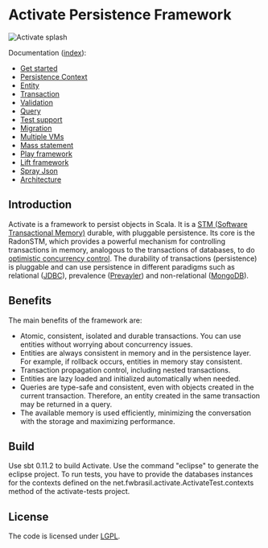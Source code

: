 # Activate Persistence Framework

![Activate splash](http://activate-framework.org/wp-content/uploads/2012/04/activateslider4.jpg)

Documentation ([index](/activate-docs/_index.md)):

- [Get started](/activate-docs/get-started.md)
- [Persistence Context](/activate-docs/persistence-context.md)
- [Entity](/activate-docs/entity.md) 
- [Transaction](/activate-docs/transaction.md)
- [Validation](/activate-docs/validation.md)
- [Query](/activate-docs/query.md)
- [Test support](/activate-docs/test-support.md)
- [Migration](/activate-docs/migration.md)
- [Multiple VMs](/activate-docs/multiple-vms.md)
- [Mass statement](/activate-docs/mass-statement.md)
- [Play framework](/activate-docs/play-framework.md)
- [Lift framework](/activate-docs/lift-framework.md)
- [Spray Json](/activate-docs/spray-json.md)
- [Architecture](/activate-docs/architecture.md)

## Introduction

Activate is a framework to persist objects in Scala. It is a [STM (Software Transactional Memory)](http://en.wikipedia.org/wiki/Software_transactional_memory) durable, with pluggable persistence. Its core is the RadonSTM, which provides a powerful mechanism for controlling transactions in memory, analogous to the transactions of databases, to do [optimistic concurrency control](http://en.wikipedia.org/wiki/Optimistic_concurrency_control). The durability of transactions (persistence) is pluggable and can use persistence in different paradigms such as relational ([JDBC](http://en.wikipedia.org/wiki/Java_Database_Connectivity)), prevalence ([Prevayler](http://prevayler.org/)) and non-relational ([MongoDB](https://www.mongodb.org/)).

## Benefits

The main benefits of the framework are:

- Atomic, consistent, isolated and durable transactions. You can use entities without worrying about concurrency issues.
- Entities are always consistent in memory and in the persistence layer. For example, if rollback occurs, entities in memory stay consistent.
- Transaction propagation control, including nested transactions.
- Entities are lazy loaded and initialized automatically when needed.
- Queries are type-safe and consistent, even with objects created in the current transaction. Therefore, an entity created in the same transaction may be returned in a query.
- The available memory is used efficiently, minimizing the conversation with the storage and maximizing performance.

## Build

Use sbt 0.11.2 to build Activate. Use the command "eclipse" to generate the eclipse project.
To run tests, you have to provide the databases instances for the contexts defined on the net.fwbrasil.activate.ActivateTest.contexts method of the activate-tests project.

## License

The code is licensed under [LGPL](http://pl.wikipedia.org/wiki/GNU_Lesser_General_Public_License).

